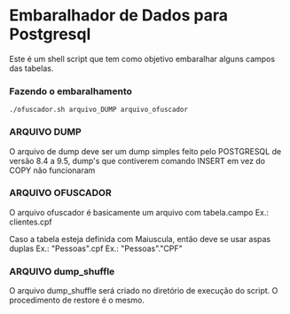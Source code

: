 # Embaralhador de Dados para Postgresql
Este é um shell script que tem como objetivo embaralhar alguns campos das tabelas.


### Fazendo o embaralhamento
```
./ofuscador.sh arquivo_DUMP arquivo_ofuscador
```


### ARQUIVO DUMP
O arquivo de dump deve ser um dump simples feito pelo POSTGRESQL de versão 8.4 a 9.5, 
dump's que contiverem comando INSERT em vez do COPY não funcionaram

### ARQUIVO OFUSCADOR
O arquivo ofuscador é basicamente um arquivo com tabela.campo
Ex.: clientes.cpf

Caso a tabela esteja definida com Maiuscula, então deve se usar aspas duplas
Ex.: "Pessoas".cpf
Ex.: "Pessoas"."CPF"


### ARQUIVO dump_shuffle
O arquivo dump_shuffle será criado no diretório de execução do script.
O procedimento de restore é o mesmo.




















